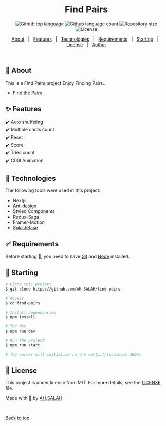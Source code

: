 <h1 align="center">Find Pairs</h1>

<p align="center">
  <img alt="Github top language" src="https://img.shields.io/github/languages/top/AH-SALAH/find-pairs?color=56BEB8">

  <img alt="Github language count" src="https://img.shields.io/github/languages/count/AH-SALAH/find-pairs?color=56BEB8">

  <img alt="Repository size" src="https://img.shields.io/github/repo-size/AH-SALAH/find-pairs?color=56BEB8">

  <img alt="License" src="https://img.shields.io/github/license/AH-SALAH/find-pairs?color=56BEB8">

  <!-- <img alt="Github issues" src="https://img.shields.io/github/issues/AH-SALAH/find-pairs?color=56BEB8" /> -->

  <!-- <img alt="Github forks" src="https://img.shields.io/github/forks/AH-SALAH/find-pairs?color=56BEB8" /> -->

  <!-- <img alt="Github stars" src="https://img.shields.io/github/stars/AH-SALAH/find-pairs?color=56BEB8" /> -->
</p>

<!-- Status -->

<!-- <h4 align="center"> 
	🚧  Find Pairs 🚀 Under construction...  🚧
</h4> 

<hr> -->

<p align="center">
  <a href="#dart-about">About</a> &#xa0; | &#xa0; 
  <a href="#sparkles-features">Features</a> &#xa0; | &#xa0;
  <a href="#rocket-technologies">Technologies</a> &#xa0; | &#xa0;
  <a href="#white_check_mark-requirements">Requirements</a> &#xa0; | &#xa0;
  <a href="#checkered_flag-starting">Starting</a> &#xa0; | &#xa0;
  <a href="#memo-license">License</a> &#xa0; | &#xa0;
  <a href="https://github.com/AH-SALAH" target="_blank">Author</a>
</p>

<br>

## :dart: About ##

This is a Find Pairs project
Enjoy Finding Pairs..

- [Find the Pairs](https://find-pairs.vercel.app/)

## :sparkles: Features ##

:heavy_check_mark: Auto shuffeling\
:heavy_check_mark: Multiple cards count\
:heavy_check_mark: Reset\
:heavy_check_mark: Score\
:heavy_check_mark: Tries count\
:heavy_check_mark: C00l Animation

## :rocket: Technologies ##

The following tools were used in this project:

- Nextjs
- Ant-design
- Styled Components
- Redux-Saga
- Framer-Motion
- [SplashBase](http://www.splashbase.co)

## :white_check_mark: Requirements ##

Before starting :checkered_flag:, you need to have [Git](https://git-scm.com) and [Node](https://nodejs.org/en/) installed.

## :checkered_flag: Starting ##

```bash
# Clone this project
$ git clone https://github.com/AH-SALAH/find-pairs

# Access
$ cd find-pairs

# Install dependencies
$ npm install

# for dev
$ npm run dev

# Run the project
$ npm run start

# The server will initialize in the <http://localhost:3000>
```

## :memo: License ##

This project is under license from MIT. For more details, see the [LICENSE](LICENSE.md) file.


Made with :duck: by <a href="https://github.com/AH-SALAH" target="_blank">AH.SALAH</a>

&#xa0;

<a href="#top">Back to top</a>

